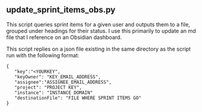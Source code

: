 

## update_sprint_items_obs.py

This script queries sprint items for a given user and outputs them to a file, grouped under headings for their status. I use this primarily to update an md file that I reference on an Obsidian dashboard. 

This script replies on a json file existing in the same directory as the script run with the following format:

```
{
   "key":"<YOURKEY",
   "keyOwner": "KEY_EMAIL_ADDRESS",
   "assignee":"ASSIGNEE_EMAIL_ADDRESS",
   "project": "PROJECT KEY",
   "instance": "INSTANCE DOMAIN"
   "destinationFile": "FILE WHERE SPRINT ITEMS GO"
}
```


